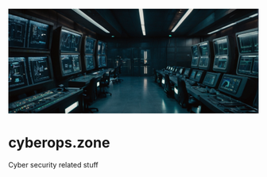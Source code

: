 ![cyberops.zone](https://github.com/gitrsi/cyberops.zone/blob/main/inc/cyber_operations_zone.jpg "cyberops.zone")

# cyberops.zone
Cyber security related stuff
